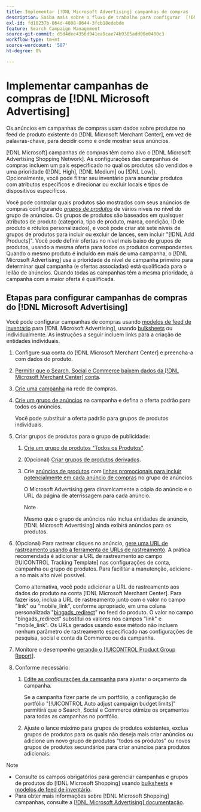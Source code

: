 ```yaml
---
title: Implementar [!DNL Microsoft Advertising] campanhas de compras
description: Saiba mais sobre o fluxo de trabalho para configurar  [!DNL Microsoft Advertising] campanhas de compras.
exl-id: fd10237b-864d-4808-8644-3fcb18edebde
feature: Search Campaign Management
source-git-commit: d5d4dee4356d941ea9cae74b9385add00e0480c3
workflow-type: tm+mt
source-wordcount: '587'
ht-degree: 0%

---
```


# Implementar campanhas de compras de [!DNL Microsoft Advertising]

Os anúncios em campanhas de compras usam dados sobre produtos no feed de produto existente do [!DNL Microsoft Merchant Center], em vez de palavras-chave, para decidir como e onde mostrar seus anúncios.

[!DNL Microsoft] campanhas de compras têm como alvo o [!DNL Microsoft Advertising Shopping Network]. As configurações das campanhas de compras incluem um país especificado no qual os produtos são vendidos e uma prioridade ([!DNL High], [!DNL Medium] ou [!DNL Low]). Opcionalmente, você pode filtrar seu inventário para anunciar produtos com atributos específicos e direcionar ou excluir locais e tipos de dispositivos específicos.

Você pode controlar quais produtos são mostrados com seus anúncios de compras configurando *[grupos de produtos](/help/search-social-commerce/campaign-management/campaigns/product-group-about.md)* de vários níveis no nível do grupo de anúncios. Os grupos de produtos são baseados em quaisquer atributos de produto (categoria, tipo de produto, marca, condição, ID de produto e rótulos personalizados), e você pode criar até sete níveis de grupos de produtos para incluir ou excluir de lances, sem incluir &quot;[!DNL Add Products]&quot;. Você pode definir ofertas no nível mais baixo de grupos de produtos, usando a mesma oferta para todos os produtos correspondentes. Quando o mesmo produto é incluído em mais de uma campanha, o [!DNL Microsoft Advertising] usa a prioridade de nível de campanha primeiro para determinar qual campanha (e ofertas associadas) está qualificada para o leilão de anúncios. Quando todas as campanhas têm a mesma prioridade, a campanha com a maior oferta é qualificada.

## Etapas para configurar campanhas de compras do [!DNL Microsoft Advertising]

Você pode configurar campanhas de compras usando [modelos de feed de inventário](/help/search-social-commerce/campaign-management/inventory-feeds/inventory-feeds-about.md) para [!DNL Microsoft Advertising], usando [bulksheets](/help/search-social-commerce/campaign-management/bulksheets/bulksheet-about.md) ou individualmente. As instruções a seguir incluem links para a criação de entidades individuais.

1. Configure sua conta do [!DNL Microsoft Merchant Center] e preencha-a com dados do produto.

1. [Permitir que o Search, Social e Commerce baixem dados da [!DNL Microsoft Merchant Center] conta](/help/search-social-commerce/campaign-management/accounts/merchant-account-manage.md).

1. [Crie uma campanha](/help/search-social-commerce/campaign-management/campaigns/campaign-manage.md) na rede de compras.

1. [Crie um grupo de anúncios](/help/search-social-commerce/campaign-management/campaigns/ad-group-manage.md) na campanha e defina a oferta padrão para todos os anúncios.

   Você pode substituir a oferta padrão para grupos de produtos individuais.

1. Criar grupos de produtos para o grupo de publicidade:

   1. [Crie um grupo de produtos &quot;Todos os Produtos&quot;](/help/search-social-commerce/campaign-management/campaigns/product-group-manage.md).

   1. (Opcional) [Criar grupos de produtos derivados](/help/search-social-commerce/campaign-management/campaigns/product-group-manage.md).

   1. Crie [anúncios de produtos](/help/search-social-commerce/campaign-management/campaigns/ad-manage.md) com [linhas promocionais para incluir potencialmente em cada anúncio de compras](/help/search-social-commerce/campaign-management/campaigns/product-group-settings-microsoft.md) no grupo de anúncios.

      O Microsoft Advertising gera dinamicamente a cópia do anúncio e o URL da página de aterrissagem para cada anúncio.

      >[!NOTE]
      >
      >Mesmo que o grupo de anúncios não inclua entidades de anúncio, [!DNL Microsoft Advertising] ainda exibirá anúncios para os produtos.

1. (Opcional) Para rastrear cliques no anúncio, [gere uma URL de rastreamento usando a ferramenta de URLs de rastreamento](/help/search-social-commerce/tools/click-tracking-url-generate.md). A prática recomendada é adicionar a URL de rastreamento ao campo [!UICONTROL Tracking Template] nas configurações de conta, campanha ou grupo de produtos. Para facilitar a manutenção, adicione-a no mais alto nível possível.

   Como alternativa, você pode adicionar a URL de rastreamento aos dados do produto na conta [!DNL Microsoft Merchant Center]. Para fazer isso, inclua a URL de rastreamento junto com o valor no campo &quot;link&quot; ou &quot;mobile_link&quot;, conforme apropriado, em uma coluna personalizada &quot;[bingads_redirect](https://help.ads.microsoft.com/#apex/3/en/51084)&quot; no feed do produto. O valor no campo &quot;bingads_redirect&quot; substitui os valores nos campos &quot;link&quot; e &quot;mobile_link&quot;. Os URLs gerados usando esse método não incluem nenhum parâmetro de rastreamento especificado nas configurações de pesquisa, social e conta da Commerce ou da campanha.

1. Monitore o desempenho [gerando o [!UICONTROL Product Group Report]](/help/search-social-commerce/reports/management/basic-advanced/basic-advanced-report-generate.md).

1. Conforme necessário:

   1. [Edite as configurações da campanha](/help/search-social-commerce/campaign-management/campaigns/campaign-manage.md) para ajustar o orçamento da campanha.

      Se a campanha fizer parte de um portfólio, a configuração de portfólio &quot;[!UICONTROL Auto adjust campaign budget limits]&quot; permitirá que o Search, Social e Commerce otimize os orçamentos para todas as campanhas no portfólio.

   1. Ajuste o lance máximo para grupos de produtos existentes, exclua grupos de produtos para os quais não deseja mais criar anúncios ou adicione um novo grupo de produtos &quot;todos os produtos&quot; ou novos grupos de produtos secundários para criar anúncios para produtos adicionais.

>[!NOTE]
>
>* Consulte os campos obrigatórios para gerenciar campanhas e grupos de produtos do [!DNL Microsoft Shopping] usando [bulksheets](/help/search-social-commerce/campaign-management/bulksheets/bulksheet-data-formats/bulksheet-data-microsoft.md) e [modelos de feed de inventário](/help/search-social-commerce/campaign-management/inventory-feeds/ad-templates/template-microsoft-shopping.md).
>* Para obter mais informações sobre [!DNL Microsoft Shopping] campanhas, consulte a [[!DNL Microsoft Advertising] documentação](https://help.ads.microsoft.com/#apex/3/en/50903).
